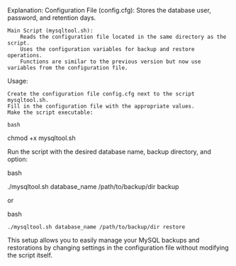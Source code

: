 Explanation:
Configuration File (config.cfg):
Stores the database user, password, and retention days.

    Main Script (mysqltool.sh):
        Reads the configuration file located in the same directory as the script.
        Uses the configuration variables for backup and restore operations.
        Functions are similar to the previous version but now use variables from the configuration file.

Usage:

    Create the configuration file config.cfg next to the script mysqltool.sh.
    Fill in the configuration file with the appropriate values.
    Make the script executable:

    bash

chmod +x mysqltool.sh

Run the script with the desired database name, backup directory, and option:

bash

./mysqltool.sh database_name /path/to/backup/dir backup

or

bash

    ./mysqltool.sh database_name /path/to/backup/dir restore

This setup allows you to easily manage your MySQL backups and restorations by changing settings in the configuration file without modifying the script itself.
